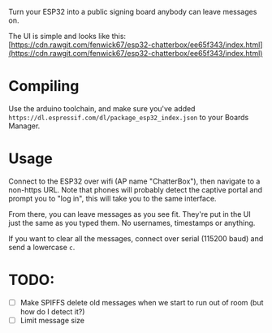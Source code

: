 Turn your ESP32 into a public signing board anybody can leave messages on.

The UI is simple and looks like this: [https://cdn.rawgit.com/fenwick67/esp32-chatterbox/ee65f343/index.html](https://cdn.rawgit.com/fenwick67/esp32-chatterbox/ee65f343/index.html)

# Compiling

Use the arduino toolchain, and make sure you've added `https://dl.espressif.com/dl/package_esp32_index.json` to your Boards Manager.

# Usage

Connect to the ESP32 over wifi (AP name "ChatterBox"), then navigate to a non-https URL. Note that phones will probably detect the captive portal and prompt you to "log in", this will take you to the same interface.

From there, you can leave messages as you see fit. They're put in the UI just the same as you typed them. No usernames, timestamps or anything.

If you want to clear all the messages, connect over serial (115200 baud) and send a lowercase `c`.

# TODO: 

* [ ] Make SPIFFS delete old messages when we start to run out of room (but how do I detect it?)
* [ ] Limit message size

